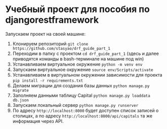# Учебный проект для пособия по djangorestframework

Запускаем проект на своей машине: 

1. Клонируем репозиторий `git clone https://github.com/stasyao/drf_guide_part_1`
2. Переходим в папку с проектом `cd drf_guide_part_1` (здесь и далее приводятся команды в bash-терминале на машине под win)
3. Устанавливаем виртуальное окружение `python -m venv env`
4. Запускаем виртуальное окружение `source env/Scripts/activate`
5. Устанавливаем в виртуальном окружении зависимости для проекта `pip install -r requirements.txt`
6. Делаем миграции для создания базы данных `python manage.py migrate`
7. Заполняем данными таблицу Capital `python manage.py loaddata db.json`
8. Запускаем локальный сервер `python manage.py runserver`
9. По адресу `http://localhost:8000` будет доступен список записей о столицах, a по адресу `http://localhost:8000/api/capitals` та же информация через API.
